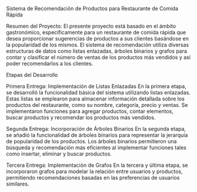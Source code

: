 Sistema de Recomendación de Productos para Restaurante de Comida Rápida

Resumen del Proyecto:
El presente proyecto está basado en el ámbito gastronómico, específicamente para un restaurante de comida rápida que desea proporcionar sugerencias de productos a sus clientes basándose en la popularidad de los mismos. El sistema de recomendación utiliza diversas estructuras de datos como listas enlazadas, árboles binarios y grafos para contar y clasificar el número de ventas de los productos más vendidos y así poder recomendarlos a los clientes.

Etapas del Desarrollo

Primera Entrega: Implementación de Listas Enlazadas
En la primera etapa, se desarrolló la funcionalidad básica del sistema utilizando listas enlazadas. Estas listas se emplearon para almacenar información detallada sobre los productos del restaurante, como su nombre, categoría, precio y ventas. Se implementaron funciones para agregar productos, contar elementos, buscar productos y recomendar los productos más vendidos.

Segunda Entrega: Incorporación de Árboles Binarios
En la segunda etapa, se añadió la funcionalidad de árboles binarios para representar la jerarquía de popularidad de los productos. Los árboles binarios permitieron una búsqueda y recomendación más eficientes al implementar funciones tales como insertar, eliminar y buscar productos.

Tercera Entrega: Implementación de Grafos
En la tercera y última etapa, se incorporaron grafos para modelar la relación entre usuarios y productos, permitiendo recomendaciones basadas en las preferencias de usuarios similares.
